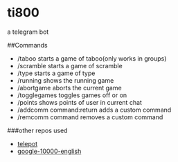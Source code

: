 # ti800
a telegram bot

##Commands

* /taboo starts a game of taboo(only works in groups)
* /scramble starts a game of scramble
* /type starts a game of type
* /running shows the running game
* /abortgame aborts the current game
* /togglegames toggles games off or on
* /points shows points of user in current chat
* /addcomm command:return adds a custom command
* /remcomm command removes a custom command

###other repos used 
* [telepot](https://github.com/nickoala/telepot/)
* [google-10000-english](https://github.com/first20hours/google-10000-english/)
